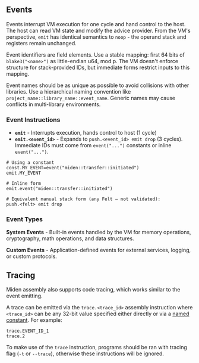 ## Events

Events interrupt VM execution for one cycle and hand control to the host. The host can read VM state and modify the advice provider. From the VM's perspective, `emit` has identical semantics to `noop` - the operand stack and registers remain unchanged.

Event identifiers are field elements. Use a stable mapping: first 64 bits of `blake3("<name>")` as little-endian u64, mod p. The VM doesn't enforce structure for stack-provided IDs, but immediate forms restrict inputs to this mapping.

Event names should be as unique as possible to avoid collisions with other libraries. Use a hierarchical naming convention like `project_name::library_name::event_name`. Generic names may cause conflicts in multi-library environments.

### Event Instructions

- **`emit`** - Interrupts execution, hands control to host (1 cycle)
- **`emit.<event_id>`** - Expands to `push.<event_id> emit drop` (3 cycles). Immediate IDs must come from `event("...")` constants or inline `event("...")`.

```miden
# Using a constant
const.MY_EVENT=event("miden::transfer::initiated")
emit.MY_EVENT

# Inline form
emit.event("miden::transfer::initiated")

# Equivalent manual stack form (any Felt – not validated):
push.<felt> emit drop
```

### Event Types

**System Events** - Built-in events handled by the VM for memory operations, cryptography, math operations, and data structures.

**Custom Events** - Application-defined events for external services, logging, or custom protocols.

## Tracing

Miden assembly also supports code tracing, which works similar to the event emitting. 

A trace can be emitted via the `trace.<trace_id>` assembly instruction where `<trace_id>` can be any 32-bit value specified either directly or via a [named constant](./code_organization.md#constants). For example:

```
trace.EVENT_ID_1
trace.2
```

To make use of the `trace` instruction, programs should be ran with tracing flag (`-t` or `--trace`), otherwise these instructions will be ignored.
